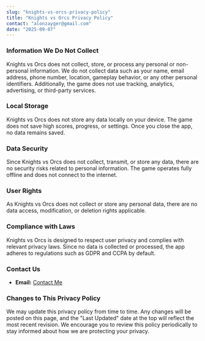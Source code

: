 ```yaml
---
slug: "knights-vs-orcs-privacy-policy"
title: "Knights vs Orcs Privacy Policy"
contact: "alonzayger@gmail.com"
date: "2025-09-07"
---
```


### **Information We Do Not Collect**

Knights vs Orcs does not collect, store, or process any personal or non-personal information. We do not collect data such as your name, email address, phone number, location, gameplay behavior, or any other personal identifiers. Additionally, the game does not use tracking, analytics, advertising, or third-party services.

### **Local Storage**

Knights vs Orcs does not store any data locally on your device. The game does not save high scores, progress, or settings. Once you close the app, no data remains saved.  

### **Data Security**

Since Knights vs Orcs does not collect, transmit, or store any data, there are no security risks related to personal information. The game operates fully offline and does not connect to the internet.  

### **User Rights**

As Knights vs Orcs does not collect or store any personal data, there are no data access, modification, or deletion rights applicable.  

### **Compliance with Laws**

Knights vs Orcs is designed to respect user privacy and complies with relevant privacy laws. Since no data is collected or processed, the app adheres to regulations such as GDPR and CCPA by default.  

### **Contact Us**
- **Email:** [Contact Me](mailto:alonzayger@gmail.com)  

### **Changes to This Privacy Policy**

We may update this privacy policy from time to time. Any changes will be posted on this page, and the "Last Updated" date at the top will reflect the most recent revision. We encourage you to review this policy periodically to stay informed about how we are protecting your privacy.

